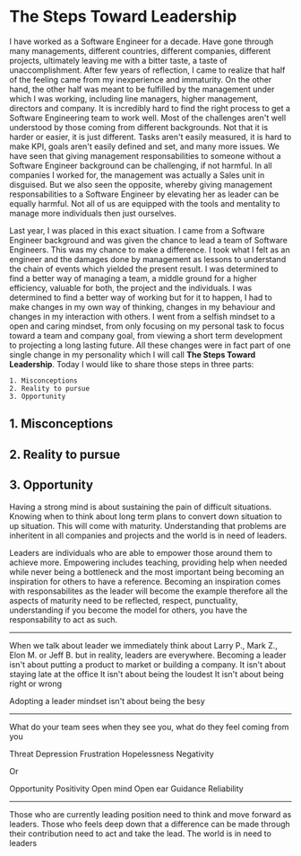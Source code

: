 # The Steps Toward Leadership

I have worked as a Software Engineer for a decade. Have gone through many managements, different countries, different companies, different projects, ultimately leaving me with a bitter taste, a taste of unaccomplishment.
After few years of reflection, I came to realize that half of the feeling came from my inexperience and immaturity. On the other hand, the other half was meant to be fulfilled by the management under which I was working, including line managers, higher management, directors and company.
It is incredibly hard to find the right process to get a Software Engineering team to work well. Most of the challenges aren't well understood by those coming from different backgrounds. Not that it is harder or easier, it is just different. Tasks aren't easily measured, it is hard to make KPI, goals aren't easily defined and set, and many more issues. We have seen that giving management responsabilities to someone without a Software Engineer background can be challenging, if not harmful. In all companies I worked for, the management was actually a Sales unit in disguised. But we also seen the opposite, whereby giving management responsabilities to a Software Engineer by elevating her as leader can be equally harmful. Not all of us are equipped with the tools and mentality to manage more individuals then just ourselves.

Last year, I was placed in this exact situation. I came from a Software Engineer background and was given the chance to lead a team of Software Engineers. This was my chance to make a difference. I took what I felt as an engineer and the damages done by management as lessons to understand the chain of events which yielded the present result. I was determined to find a better way of managing a team, a middle ground for a higher efficiency, valuable for both, the project and the individuals. I was determined to find a better way of working but for it to happen, I had to make changes in my own way of thinking, changes in my behaviour and changes in my interaction with others. I went from a selfish mindset to a open and caring mindset, from only focusing on my personal task to focus toward a team and company goal, from viewing a short term development to projecting a long lasting future. All these changes were in fact part of one single change in my personality which I will call __The Steps Toward Leadership__. Today I would like to share those steps in three parts:

```
1. Misconceptions
2. Reality to pursue
3. Opportunity
```

## 1. Misconceptions
## 2. Reality to pursue
## 3. Opportunity


Having a strong mind is about sustaining the pain of difficult situations. Knowing when to think about long term plans to convert down situation to up situation. This will come with maturity. 
Understanding that problems are inheritent in all companies and projects and the world is in need of leaders.

Leaders are individuals who are able to empower those around them to achieve more.
Empowering includes teaching, providing help when needed while never being a bottleneck and the most important being becoming an inspiration for others to have a reference.
Becoming an inspiration comes with responsabilites as the leader will become the example therefore all the aspects of maturity need to be reflected, respect, punctuality, understanding  if you become the model for others, you have the responsability to act as such.

---

When we talk about leader we immediately think about Larry P., Mark Z., Elon M. or Jeff B. but in reality, leaders are everywhere. 
Becoming a leader isn't about putting a product to market or building a company. 
It isn't about staying late at the office
It isn't about being the loudest
It isn't about being right or wrong

Adopting a leader mindset isn't about being the besy


---

What do your team sees when they see you, what do they feel coming from you

Threat
Depression
Frustration
Hopelessness
Negativity

Or

Opportunity
Positivity
Open mind
Open ear
Guidance
Reliability


---


Those who are currently leading position need to think and move forward as leaders. Those who feels deep down that a difference can be made through their contribution need to act and take the lead. The world is in need to leaders